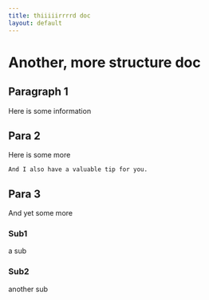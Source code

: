 ```yaml
---
title: thiiiiirrrrd doc
layout: default
---
```

# Another, more structure doc
## Paragraph 1
Here is some information
## Para 2
Here is some more
```tip
And I also have a valuable tip for you.
```
## Para 3
And yet some more
### Sub1
a sub
### Sub2
another sub

